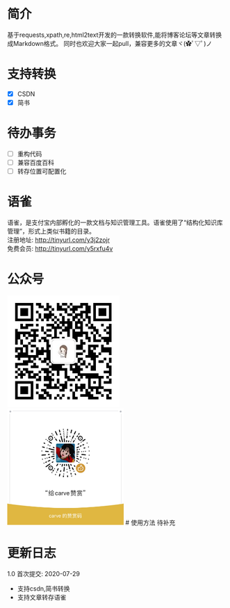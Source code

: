 # 简介
基于requests,xpath,re,html2text开发的一款转换软件,能将博客论坛等文章转换成Markdown格式。
同时也欢迎大家一起pull，兼容更多的文章ヾ(✿ﾟ▽ﾟ)ノ


# 支持转换  
- [x] CSDN
- [x] 简书

# 待办事务
- [ ] 重构代码 
- [ ] 兼容百度百科 
- [ ] 转存位置可配置化 

# 语雀
语雀，是支付宝内部孵化的一款文档与知识管理工具。语雀使用了“结构化知识库管理”，形式上类似书籍的目录。  
注册地址: http://tinyurl.com/y3j2zojr  
免费会员: http://tinyurl.com/y5rxfu4v

# 公众号
<img src="static/gzh.jpg"> 
<img src="static/zs.jpg" width="268" height="268"> 
# 使用方法
待补充

# 更新日志
1.0 首次提交: 2020-07-29
* 支持csdn,简书转换
* 支持文章转存语雀
